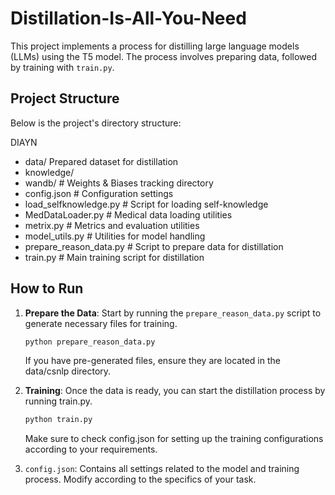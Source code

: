 # Distillation-Is-All-You-Need

This project implements a process for distilling large language models (LLMs) using the T5 model. The process involves preparing data, followed by training with `train.py`.

## Project Structure

Below is the project's directory structure:

DIAYN
+ data/ Prepared dataset for distillation
+ knowledge/
+ wandb/ # Weights & Biases tracking directory
+ config.json # Configuration settings
+ load_selfknowledge.py # Script for loading self-knowledge
+ MedDataLoader.py # Medical data loading utilities
+ metrix.py # Metrics and evaluation utilities
+ model_utils.py # Utilities for model handling
+ prepare_reason_data.py # Script to prepare data for distillation
+ train.py # Main training script for distillation



## How to Run

1. **Prepare the Data**: Start by running the `prepare_reason_data.py` script to generate necessary files for training.

   ```bash
   python prepare_reason_data.py
   ```
   If you have pre-generated files, ensure they are located in the data/csnlp directory.
   
2. **Training**: Once the data is ready, you can start the distillation process by running train.py.
   ```bash
   python train.py
   ```
   Make sure to check config.json for setting up the training configurations according to your requirements.

3. `config.json`: Contains all settings related to the model and training process. Modify according to the specifics of your task.
   
   
